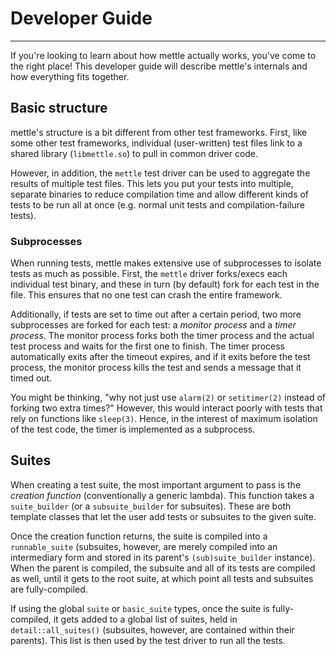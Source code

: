# Developer Guide
---

If you're looking to learn about how mettle actually works, you've come to the
right place! This developer guide will describe mettle's internals and how
everything fits together.

## Basic structure

mettle's structure is a bit different from other test frameworks. First, like
some other test frameworks, individual (user-written) test files link to a
shared library (`libmettle.so`) to pull in common driver code.

However, in addition, the `mettle` test driver can be used to aggregate the
results of multiple test files. This lets you put your tests into multiple,
separate binaries to reduce compilation time and allow different kinds of tests
to be run all at once (e.g. normal unit tests and compilation-failure tests).

### Subprocesses

When running tests, mettle makes extensive use of subprocesses to isolate tests
as much as possible. First, the `mettle` driver forks/execs each individual test
binary, and these in turn (by default) fork for each test in the file. This
ensures that no one test can crash the entire framework.

Additionally, if tests are set to time out after a certain period, two more
subprocesses are forked for each test: a *monitor process* and a *timer
process*. The monitor process forks both the timer process and the actual test
process and waits for the first one to finish. The timer process automatically
exits after the timeout expires, and if it exits before the test process, the
monitor process kills the test and sends a message that it timed out.

You might be thinking, "why not just use `alarm(2)` or `setitimer(2)` instead of
forking two extra times?" However, this would interact poorly with tests that
rely on functions like `sleep(3)`. Hence, in the interest of maximum isolation
of the test code, the timer is implemented as a subprocess.

## Suites

When creating a test suite, the most important argument to pass is the *creation
function* (conventionally a generic lambda). This function takes a
`suite_builder` (or a `subsuite_builder` for subsuites). These are both template
classes that let the user add tests or subsuites to the given suite.

Once the creation function returns, the suite is compiled into a
`runnable_suite` (subsuites, however, are merely compiled into an intermediary
form and stored in its parent's `(sub)suite_builder` instance). When the parent
is compiled, the subsuite and all of its tests are compiled as well, until it
gets to the root suite, at which point all tests and subsuites are
fully-compiled.

If using the global `suite` or `basic_suite` types, once the suite is
fully-compiled, it gets added to a global list of suites, held in
`detail::all_suites()` (subsuites, however, are contained within their parents).
This list is then used by the test driver to run all the tests.
